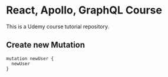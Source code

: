 # React, Apollo, GraphQL Course

This is a Udemy course tutorial repository.

## Create new Mutation
```
mutation newUser {
  newUser
}
```
